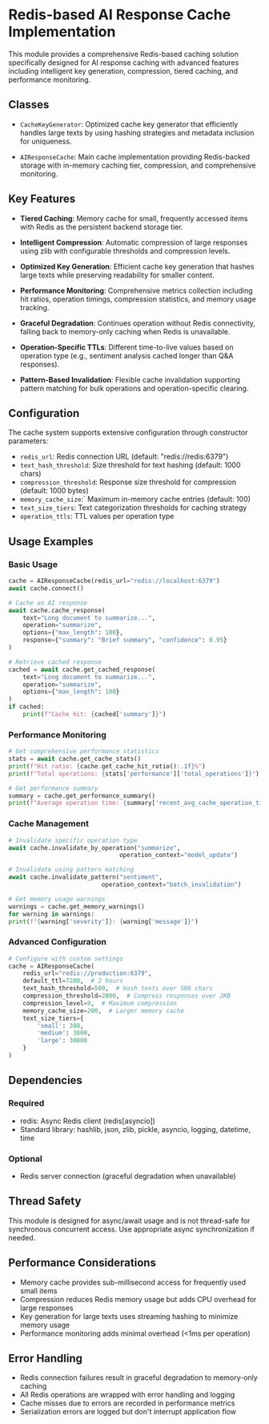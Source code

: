 # Redis-based AI Response Cache Implementation

This module provides a comprehensive Redis-based caching solution specifically designed 
for AI response caching with advanced features including intelligent key generation, 
compression, tiered caching, and performance monitoring.

## Classes

- `CacheKeyGenerator`: Optimized cache key generator that efficiently handles large texts
                       by using hashing strategies and metadata inclusion for uniqueness.
    
- `AIResponseCache`: Main cache implementation providing Redis-backed storage with 
                     in-memory caching tier, compression, and comprehensive monitoring.

## Key Features

- **Tiered Caching**: Memory cache for small, frequently accessed items with Redis 
  as the persistent backend storage tier.

- **Intelligent Compression**: Automatic compression of large responses using zlib 
  with configurable thresholds and compression levels.

- **Optimized Key Generation**: Efficient cache key generation that hashes large 
  texts while preserving readability for smaller content.

- **Performance Monitoring**: Comprehensive metrics collection including hit ratios, 
  operation timings, compression statistics, and memory usage tracking.

- **Graceful Degradation**: Continues operation without Redis connectivity, falling 
  back to memory-only caching when Redis is unavailable.

- **Operation-Specific TTLs**: Different time-to-live values based on operation 
  type (e.g., sentiment analysis cached longer than Q&A responses).

- **Pattern-Based Invalidation**: Flexible cache invalidation supporting pattern 
  matching for bulk operations and operation-specific clearing.

## Configuration

The cache system supports extensive configuration through constructor parameters:

- `redis_url`: Redis connection URL (default: "redis://redis:6379")
- `text_hash_threshold`: Size threshold for text hashing (default: 1000 chars)
- `compression_threshold`: Response size threshold for compression (default: 1000 bytes)
- `memory_cache_size`:` Maximum in-memory cache entries (default: 100)
- `text_size_tiers`: Text categorization thresholds for caching strategy
- `operation_ttls`: TTL values per operation type

## Usage Examples

### Basic Usage

```python
cache = AIResponseCache(redis_url="redis://localhost:6379")
await cache.connect()

# Cache an AI response
await cache.cache_response(
    text="Long document to summarize...",
    operation="summarize",
    options={"max_length": 100},
    response={"summary": "Brief summary", "confidence": 0.95}
)

# Retrieve cached response
cached = await cache.get_cached_response(
    text="Long document to summarize...",
    operation="summarize", 
    options={"max_length": 100}
)
if cached:
    print(f"Cache hit: {cached['summary']}")
```

### Performance Monitoring

```python
# Get comprehensive performance statistics
stats = await cache.get_cache_stats()
print(f"Hit ratio: {cache.get_cache_hit_ratio():.1f}%")
print(f"Total operations: {stats['performance']['total_operations']}")

# Get performance summary
summary = cache.get_performance_summary()
print(f"Average operation time: {summary['recent_avg_cache_operation_time']:.3f}s")
```

### Cache Management

```python
# Invalidate specific operation type
await cache.invalidate_by_operation("summarize", 
                               operation_context="model_update")

# Invalidate using pattern matching
await cache.invalidate_pattern("sentiment", 
                          operation_context="batch_invalidation")

# Get memory usage warnings
warnings = cache.get_memory_warnings()
for warning in warnings:
print(f"{warning['severity']}: {warning['message']}")
```

### Advanced Configuration

```python
# Configure with custom settings
cache = AIResponseCache(
    redis_url="redis://production:6379",
    default_ttl=7200,  # 2 hours
    text_hash_threshold=500,  # Hash texts over 500 chars
    compression_threshold=2000,  # Compress responses over 2KB
    compression_level=9,  # Maximum compression
    memory_cache_size=200,  # Larger memory cache
    text_size_tiers={
        'small': 300,
        'medium': 3000, 
        'large': 30000
    }
)
```

## Dependencies

### Required

- redis: Async Redis client (redis[asyncio])
- Standard library: hashlib, json, zlib, pickle, asyncio, logging, datetime, time
    
### Optional
- Redis server connection (graceful degradation when unavailable)

## Thread Safety

This module is designed for async/await usage and is not thread-safe for 
synchronous concurrent access. Use appropriate async synchronization if needed.

## Performance Considerations

- Memory cache provides sub-millisecond access for frequently used small items
- Compression reduces Redis memory usage but adds CPU overhead for large responses
- Key generation for large texts uses streaming hashing to minimize memory usage
- Performance monitoring adds minimal overhead (<1ms per operation)

## Error Handling

- Redis connection failures result in graceful degradation to memory-only caching
- All Redis operations are wrapped with error handling and logging
- Cache misses due to errors are recorded in performance metrics
- Serialization errors are logged but don't interrupt application flow